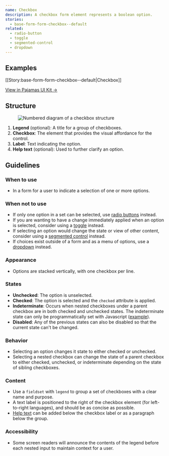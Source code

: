 ```yaml
---
name: Checkbox
description: A checkbox form element represents a boolean option.
stories:
  - base-form-form-checkbox--default
related:
  - radio-button
  - toggle
  - segmented-control
  - dropdown
---
```


## Examples

[[Story:base-form-form-checkbox--default|Checkbox]]

[View in Pajamas UI Kit →](https://www.figma.com/file/qEddyqCrI7kPSBjGmwkZzQ/Pajamas-UI-Kit?node-id=4347%3A7242)

## Structure

<figure class="figure" role="figure" aria-label="Checkbox structure">
  <img class="figure-img" src="/img/checkbox-structure.svg" alt="Numbered diagram of a checkbox structure" role="img" />
</figure>

1. **Legend** (optional): A title for a group of checkboxes.
1. **Checkbox**: The element that provides the visual affordance for the control.
1. **Label**: Text indicating the option.
1. **Help text** (optional): Used to further clarify an option.

## Guidelines

### When to use

- In a form for a user to indicate a selection of one or more options.

### When not to use

- If only one option in a set can be selected, use [radio buttons](/components/radio-button) instead.
- If you are wanting to have a change immediately applied when an option is selected, consider using a [toggle](/components/toggle) instead.
- If selecting an option would change the state or view of other content, consider using a [segmented control](/components/segmented-control) instead.
- If choices exist outside of a form and as a menu of options, use a [dropdown](/components/dropdown) instead.

### Appearance

- Options are stacked vertically, with one checkbox per line.

### States

- **Unchecked**: The option is unselected.
- **Checked**: The option is selected and the `checked` attribute is applied.
- **Indeterminate**: Occurs when nested checkboxes under a parent checkbox are in both checked and unchecked states. The indeterminate state can only be programmatically set with Javascript ([example](https://developer.mozilla.org/en-US/docs/Web/HTML/Element/input/checkbox#indeterminate_state_checkboxes)).
- **Disabled**: Any of the previous states can also be disabled so that the current state can't be changed.

### Behavior

- Selecting an option changes it state to either checked or unchecked.
- Selecting a nested checkbox can change the state of a parent checkbox to either checked, unchecked, or indeterminate depending on the state of sibling checkboxes.

### Content

- Use a `fieldset` with `legend` to group a set of checkboxes with a clear name and purpose.
- A text label is positioned to the right of the checkbox element (for left-to-right languages), and should be as concise as possible.
- [Help text](/components/form#help-text) can be added below the checkbox label or as a paragraph below the group.

### Accessibility

- Some screen readers will announce the contents of the legend before each nested input to maintain context for a user.
